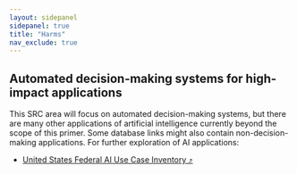 ```yaml
---
layout: sidepanel
sidepanel: true
title: "Harms"
nav_exclude: true
---
```


## Automated decision-making systems for high-impact applications

This SRC area will focus on automated decision-making systems, but there are many other applications of artificial intelligence currently beyond the scope of this primer. Some database links might also contain non-decision-making applications. For further exploration of AI applications:

- <a href="https://ai.gov/ai-use-cases/" target="_blank">United States Federal AI Use Case Inventory ⤴ </a>
